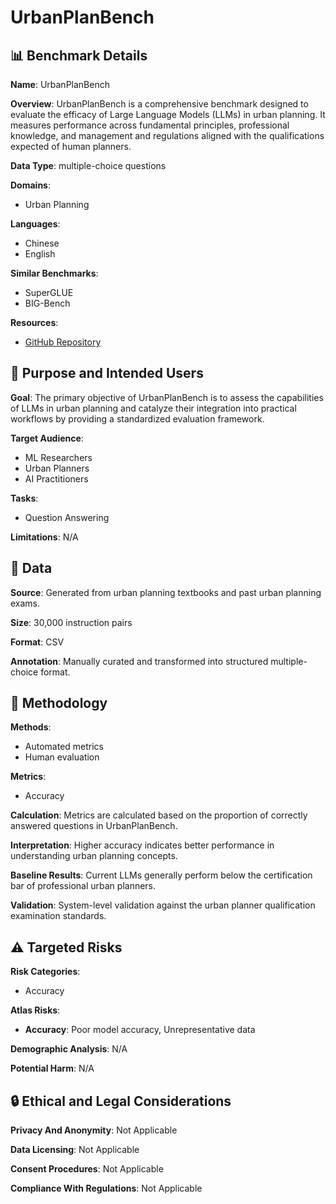 # UrbanPlanBench

## 📊 Benchmark Details

**Name**: UrbanPlanBench

**Overview**: UrbanPlanBench is a comprehensive benchmark designed to evaluate the efficacy of Large Language Models (LLMs) in urban planning. It measures performance across fundamental principles, professional knowledge, and management and regulations aligned with the qualifications expected of human planners.

**Data Type**: multiple-choice questions

**Domains**:
- Urban Planning

**Languages**:
- Chinese
- English

**Similar Benchmarks**:
- SuperGLUE
- BIG-Bench

**Resources**:
- [GitHub Repository](https://github.com/tsinghua-fib-lab/PlanBench)

## 🎯 Purpose and Intended Users

**Goal**: The primary objective of UrbanPlanBench is to assess the capabilities of LLMs in urban planning and catalyze their integration into practical workflows by providing a standardized evaluation framework.

**Target Audience**:
- ML Researchers
- Urban Planners
- AI Practitioners

**Tasks**:
- Question Answering

**Limitations**: N/A

## 💾 Data

**Source**: Generated from urban planning textbooks and past urban planning exams.

**Size**: 30,000 instruction pairs

**Format**: CSV

**Annotation**: Manually curated and transformed into structured multiple-choice format.

## 🔬 Methodology

**Methods**:
- Automated metrics
- Human evaluation

**Metrics**:
- Accuracy

**Calculation**: Metrics are calculated based on the proportion of correctly answered questions in UrbanPlanBench.

**Interpretation**: Higher accuracy indicates better performance in understanding urban planning concepts.

**Baseline Results**: Current LLMs generally perform below the certification bar of professional urban planners.

**Validation**: System-level validation against the urban planner qualification examination standards.

## ⚠️ Targeted Risks

**Risk Categories**:
- Accuracy

**Atlas Risks**:
- **Accuracy**: Poor model accuracy, Unrepresentative data

**Demographic Analysis**: N/A

**Potential Harm**: N/A

## 🔒 Ethical and Legal Considerations

**Privacy And Anonymity**: Not Applicable

**Data Licensing**: Not Applicable

**Consent Procedures**: Not Applicable

**Compliance With Regulations**: Not Applicable
